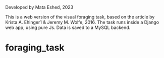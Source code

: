 Developed by Mata Eshed, 2023

This is a web version of the visual foraging task, based on the article by Krista A. Ehinger1 & Jeremy M. Wolfe, 2016.
The task runs inside a Django web app, using pure Js. Data is saved to a MySQL backend.
# foraging_task
